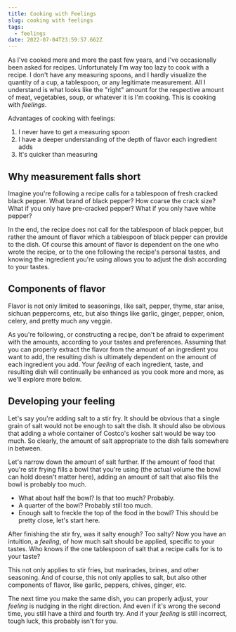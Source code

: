 ```yaml
---
title: Cooking with Feelings
slug: cooking with feelings
tags:
  - feelings
date: 2022-07-04T23:59:57.662Z
---
```

As I've cooked more and more the past few years, and I've occasionally been asked for recipes. Unfortunately I'm way too lazy to cook with a recipe. I don't have any measuring spoons, and I hardly visualize the quantity of a cup, a tablespoon, or any legitimate measurement. All I understand is what looks like the "right" amount for the respective amount of meat, vegetables, soup, or whatever it is I'm cooking. This is cooking with *feelings*.

Advantages of cooking with feelings:

1. I never have to get a measuring spoon
2. I have a deeper understanding of the depth of flavor each ingredient adds
3. It's quicker than measuring

## Why measurement falls short

Imagine you're following a recipe calls for a tablespoon of fresh cracked black pepper. What brand of black pepper? How coarse the crack size? What if you only have pre-cracked pepper? What if you only have white pepper?

In the end, the recipe does not call for the tablespoon of black pepper, but rather the amount of flavor which a tablespoon of black pepper can provide to the dish. Of course this amount of flavor is dependent on the one who wrote the recipe, or to the one following the recipe's personal tastes, and knowing the ingredient you're using allows you to adjust the dish according to your tastes.

## Components of flavor

Flavor is not only limited to seasonings, like salt, pepper, thyme, star anise, sichuan peppercorns, etc, but also things like garlic, ginger, pepper, onion, celery, and pretty much any veggie.

As you're following, or constructing a recipe, don't be afraid to experiment with the amounts, according to your tastes and preferences. Assuming that you can properly extract the flavor from the amount of an ingredient you want to add, the resulting dish is ultimately dependent on the amount of each ingredient you add. Your *feeling* of each ingredient, taste, and resulting dish will continually be enhanced as you cook more and more, as we'll explore more below.

## Developing your feeling

Let's say you're adding salt to a stir fry. It should be obvious that a single grain of salt would not be enough to salt the dish. It should also be obvious that adding a whole container of Costco's kosher salt would be way too much. So clearly, the amount of salt appropriate to the dish falls somewhere in between.

Let's narrow down the amount of salt further. If the amount of food that you're stir frying fills a bowl that you're using (the actual volume the bowl can hold doesn't matter here), adding an amount of salt that also fills the bowl is probably too much.

* What about half the bowl? Is that too much? Probably.
* A quarter of the bowl? Probably still too much.
* Enough salt to freckle the top of the food in the bowl? This should be pretty close, let's start here.

After finishing the stir fry, was it salty enough? Too salty? Now you have an intuition, a *feeling*, of how much salt should be applied, specific to your tastes. Who knows if the one tablespoon of salt that a recipe calls for is to your taste?

This not only applies to stir fries, but marinades, brines, and other seasoning. And of course, this not only applies to salt, but also other components of flavor, like garlic, peppers, chives, ginger, etc.

The next time you make the same dish, you can properly adjust, your *feeling* is nudging in the right direction. And even if it's wrong the second time, you still have a third and fourth try. And if your *feeling* is still incorrect, tough luck, this probably isn't for you.